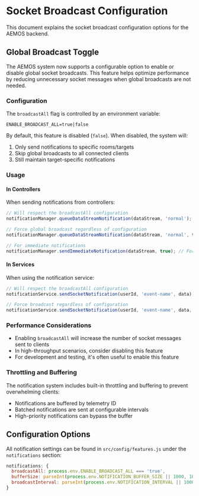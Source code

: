 # Socket Broadcast Configuration

This document explains the socket broadcast configuration options for the AEMOS backend.

## Global Broadcast Toggle

The AEMOS system now supports a configurable option to enable or disable global socket broadcasts. This feature helps optimize performance by reducing unnecessary socket messages when global broadcasts are not needed.

### Configuration

The `broadcastAll` flag is controlled by an environment variable:

```
ENABLE_BROADCAST_ALL=true|false
```

By default, this feature is disabled (`false`). When disabled, the system will:

1. Only send notifications to specific rooms/targets
2. Skip global broadcasts to all connected clients
3. Still maintain target-specific notifications

### Usage

#### In Controllers

When sending notifications from controllers:

```javascript
// Will respect the broadcastAll configuration
notificationManager.queueDataStreamNotification(dataStream, 'normal');

// Force global broadcast regardless of configuration
notificationManager.queueDataStreamNotification(dataStream, 'normal', true);

// For immediate notifications
notificationManager.sendImmediateNotification(dataStream, true); // Force broadcast
```

#### In Services

When using the notification service:

```javascript
// Will respect the broadcastAll configuration
notificationService.sendSocketNotification(userId, 'event-name', data);

// Force broadcast regardless of configuration
notificationService.sendSocketNotification(userId, 'event-name', data, true);
```

### Performance Considerations

- Enabling `broadcastAll` will increase the number of socket messages sent to clients
- In high-throughput scenarios, consider disabling this feature
- For development and testing, it's often useful to enable this feature

### Throttling and Buffering

The notification system includes built-in throttling and buffering to prevent overwhelming clients:

- Notifications are buffered by telemetry ID
- Batched notifications are sent at configurable intervals
- High-priority notifications can bypass the buffer

## Configuration Options

All notification settings can be found in `src/config/features.js` under the `notifications` section:

```javascript
notifications: {
  broadcastAll: process.env.ENABLE_BROADCAST_ALL === 'true',
  bufferSize: parseInt(process.env.NOTIFICATION_BUFFER_SIZE || 1000, 10),
  broadcastInterval: parseInt(process.env.NOTIFICATION_INTERVAL || 1000, 10)
}
``` 